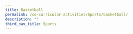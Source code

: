 ```yaml
---
title: Basketball
permalink: /co-curricular-activities/Sports/basketball/
description: ""
third_nav_title: Sports
---
```

